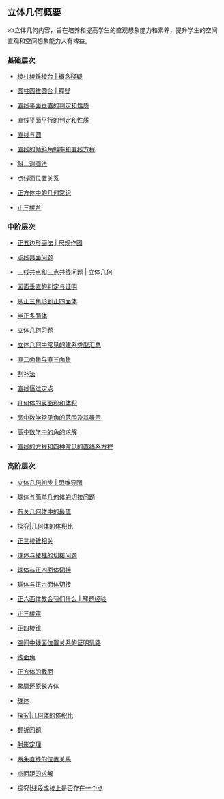 ##  立体几何概要<!-- {docsify-ignore} -->

:writing_hand:立体几何内容，旨在培养和提高学生的直观想象能力和素养，提升学生的空间直观和空间想象能力大有裨益。

### 基础层次

*  [棱柱棱锥棱台 | 概念释疑](https://www.cnblogs.com/wanghai0666/p/18123216) 

*  [圆柱圆锥圆台 | 释疑](https://www.cnblogs.com/wanghai0666/p/18125668) 

* <a  href=" https://www.cnblogs.com/wanghai0666/p/11187604.html "  target="_blank" >直线平面垂直的判定和性质</a>

* <a  href=" https://www.cnblogs.com/wanghai0666/p/11187579.html "  target="_blank" >直线平面平行的判定和性质</a>  

* <a  href="https://www.cnblogs.com/wanghai0666/p/10976390.html "  target="_blank">直线与圆</a>

* <a  href="https://www.cnblogs.com/wanghai0666/p/11304356.html "  target="_blank">直线的倾斜角斜率和直线方程</a>

*  [斜二测画法](https://www.cnblogs.com/wanghai0666/p/18127927)

*  [点线面位置关系](https://www.cnblogs.com/wanghai0666/p/15437008.html)

*  [正方体中的几何常识](https://www.cnblogs.com/wanghai0666/p/17691375.html)

*   [正三棱台](https://www.cnblogs.com/wanghai0666/p/18431992)

### 中阶层次

*  [正五边形画法 | 尺规作图](https://www.cnblogs.com/wanghai0666/p/18129973) 

*  [点线共面问题](https://www.cnblogs.com/wanghai0666/p/18146346)

*  [三线共点和三点共线问题 | 立体几何](https://www.cnblogs.com/wanghai0666/p/18146311)

* [面面垂直的判定与证明](https://www.cnblogs.com/wanghai0666/p/16412252.html)

* <a  href=" https://www.cnblogs.com/wanghai0666/p/10307503.html "  target="_blank" >从正三角形到正四面体</a> 

* <a  href=" https://www.cnblogs.com/wanghai0666/p/11057930.html "  target="_blank" >半正多面体</a>  

* <a  href=" https://www.cnblogs.com/wanghai0666/p/7604341.html "  target="_blank" >立体几何习题</a>

* <a  href=" https://www.cnblogs.com/wanghai0666/p/7602262.html "  target="_blank" >立体几何中常见的建系类型汇总</a> 

* <a  href="https://www.cnblogs.com/wanghai0666/p/13167831.html"  target="_blank">直二面角与直三面角</a> 

* <a  href=" https://www.cnblogs.com/wanghai0666/p/10304655.html "  target="_blank" >割补法</a> 

* <a  href="https://www.cnblogs.com/wanghai0666/p/10948581.html"  target="_blank">直线恒过定点</a> 

* <a  href="https://www.cnblogs.com/wanghai0666/p/10974813.html "  target="_blank">几何体的表面积和体积</a>

* <a  href="https://www.cnblogs.com/wanghai0666/p/7604802.html  "  target="_blank" >高中数学常见角的范围及其表示</a>

* <a  href=" https://www.cnblogs.com/wanghai0666/p/8028297.html "  target="_blank" >高中数学中的角的求解</a>

* <a  href="https://www.cnblogs.com/wanghai0666/p/7810970.html  "  target="_blank" >直线的方程和四种常见的直线系方程</a>

###  高阶层次

*  [立体几何初步 | 思维导图](https://www.cnblogs.com/wanghai0666/p/18125658) 

* <a  href=" https://www.cnblogs.com/wanghai0666/p/10015765.html "  target="_blank" >球体与简单几何体的切接问题</a>

* <a  href="https://www.cnblogs.com/wanghai0666/p/10978911.html "  target="_blank" >有关几何体中的最值</a>  

* <a  href="https://www.cnblogs.com/wanghai0666/p/13047929.html"  target="_blank">探究|几何体的体积比</a> 

* [正三棱锥相关](https://www.cnblogs.com/wanghai0666/p/14004975.html)	

* [球体与棱柱的切接问题](https://www.cnblogs.com/wanghai0666/p/18157897)

* [球体与正四面体切接](https://www.cnblogs.com/wanghai0666/p/18138848) 

* [球体与正六面体切接](https://www.cnblogs.com/wanghai0666/p/18138505) 


*  [正六面体教会我们什么 | 解题经验](https://www.cnblogs.com/wanghai0666/p/18139898)

* [正三棱锥](https://www.cnblogs.com/wanghai0666/p/16242926.html)

* [正四棱锥](https://www.cnblogs.com/wanghai0666/p/16240976.html)
 
* [空间中线面位置关系的证明思路](https://www.cnblogs.com/wanghai0666/p/13973845.html)	
 
* [线面角](https://www.cnblogs.com/wanghai0666/p/13898839.html)

* [正方体的截面](https://www.cnblogs.com/wanghai0666/p/13887703.html)	
 
* [鳖臑还原长方体](https://www.cnblogs.com/wanghai0666/p/14205977.html)	
 
* [球体](https://www.cnblogs.com/wanghai0666/p/12656526.html)
 
* [探究|几何体的体积比](https://www.cnblogs.com/wanghai0666/p/13047929.html)	
 
* [翻折问题](https://www.cnblogs.com/wanghai0666/p/13772774.html)	
 
* [射影定理](https://www.cnblogs.com/wanghai0666/p/14041623.html)
 
* [两条直线的位置关系](https://www.cnblogs.com/wanghai0666/p/13540388.html)	
 
* [点面距的求解](https://www.cnblogs.com/wanghai0666/p/15415936.html)	

* [探究|线段或棱上是否存在一个点](https://www.cnblogs.com/wanghai0666/p/16433362.html)
